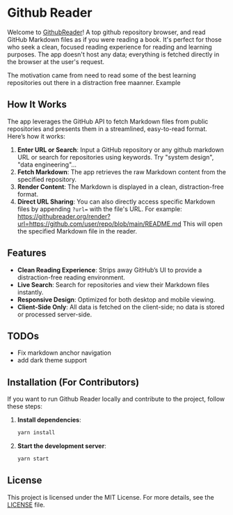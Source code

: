 # Github Reader

Welcome to [GithubReader](https://githubreader.org/)! A top github repository browser, and read GitHub Markdown files as if you were reading a book. It's perfect for those who seek a clean, focused reading experience for reading and learning purposes. The app doesn't host any data; everything is fetched directly in the browser at the user's request.

The motivation came from need to read some of the best learning repositories out there in a distraction free maanner. Example 

## How It Works

The app leverages the GitHub API to fetch Markdown files from public repositories and presents them in a streamlined, easy-to-read format. Here’s how it works:

1. **Enter URL or Search**: Input a GitHub repository or any github markdown URL or search for repositories using keywords. Try "system design", "data engineering"... 
2. **Fetch Markdown**: The app retrieves the raw Markdown content from the specified repository.
3. **Render Content**: The Markdown is displayed in a clean, distraction-free format.
4. **Direct URL Sharing**: You can also directly access specific Markdown files by appending `?url=` with the file's URL. For example: https://githubreader.org/render?url=https://github.com/user/repo/blob/main/README.md This will open the specified Markdown file in the reader.

## Features

- **Clean Reading Experience**: Strips away GitHub’s UI to provide a distraction-free reading environment.
- **Live Search**: Search for repositories and view their Markdown files instantly.
- **Responsive Design**: Optimized for both desktop and mobile viewing.
- **Client-Side Only**: All data is fetched on the client-side; no data is stored or processed server-side.

## TODOs
- Fix markdown anchor navigation
- add dark theme support

## Installation (For Contributors)

If you want to run Github Reader locally and contribute to the project, follow these steps:

1. **Install dependencies**:
    ```bash
    yarn install
    ```
2. **Start the development server**:
    ```bash
    yarn start
    ```

## License

This project is licensed under the MIT License. For more details, see the [LICENSE](LICENSE) file.